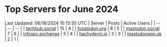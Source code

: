 # Top Servers for June 2024
Last Updated: 06/18/2024 15:13:35 UTC
| Server | Posts | Active Users |
| -- | -- | -- |
| [techhub.social](https://techhub.social/tags/PowerShell) | 15 | 4 |
| [fosstodon.org](https://fosstodon.org/tags/PowerShell) | 8 | 5 |
| [mastodon.social](https://mastodon.social/tags/PowerShell) | 7 | 6 |
| [infosec.exchange](https://infosec.exchange/tags/PowerShell) | 5 | 4 |
| [hachyderm.io](https://hachyderm.io/tags/PowerShell) | 3 | 3 |
| [mastodonapp.uk](https://mastodonapp.uk/tags/PowerShell) | 2 | 1 |
